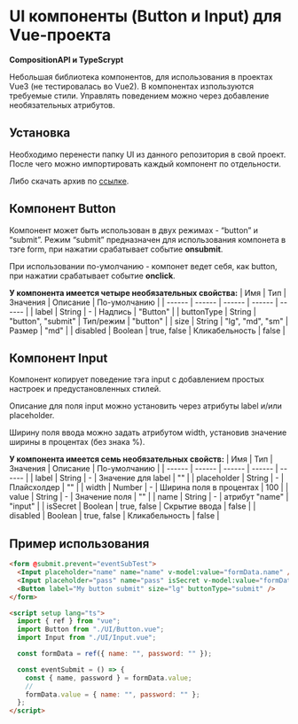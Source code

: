 # UI компоненты (Button и Input) для Vue-проекта
**CompositionAPI и TypeScrypt**

Небольшая библиотека компонентов, для использования в проектах Vue3 (не тестировалась во Vue2).
В компонентах изпользуются требуемые стили. Управлять поведением можно через добавление необязательных атрибутов.

## Установка

Необходимо перенести папку UI из данного репозитория в свой проект.
После чего можно импортировать каждый компонент по отдельности.

Либо скачать архив по [ссылке](https://drive.google.com/drive/folders/1xlYcBJ4e6kFXbVgsC7t6FooS5O_yhPXe?usp=sharing).

## Компонент Button
Компонент может быть использован в двух режимах - “button” и “submit”.
Режим “submit” предназначен для использования компонета в тэге form, при нажатии срабатывает событие **onsubmit**.

При использовании по-умолчанию - компонет ведет себя, как button, при нажатии срабатывает событие **onclick**.

**У компонента имеется четыре необязательных свойства:**
| Имя | Тип | Значения | Описание | По-умолчанию |
| ------ | ------ | ------ | ------ | ------ |
| label | String | - | Надпись | "Button" |
| buttonType | String | "button", "submit" | Тип/режим | "button" |
| size | String | "lg", "md", "sm" | Размер | "md" |
| disabled | Boolean | true, false | Кликабельность | false |

## Компонент Input
Компонент копирует поведение тэга input с добавлением простых настроек и предустановленных стилей.

Описание для поля input можно установить через атрибуты label и/или placeholder.

Ширину поля ввода можно задать атрибутом width, установив значение ширины в процентах (без знака %).

**У компонента имеется семь необязательных свойств:**
| Имя | Тип | Значения | Описание | По-умолчанию |
| ------ | ------ | ------ | ------ | ------ |
| label | String | - | Значение для label | "" |
| placeholder | String | - | Плайсхолдер | "" |
| width | Number | - | Ширина поля в процентах | 100 |
| value | String | - | Значение поля | "" |
| name | String | - | атрибут "name" | "input" |
| isSecret | Boolean | true, false | Скрытие ввода | false |
| disabled | Boolean | true, false | Кликабельность | false |

## Пример использования
```html
<form @submit.prevent="eventSubTest">
  <Input placeholder="name" name="name" v-model:value="formData.name" />
  <Input placeholder="pass" name="pass" isSecret v-model:value="formData.password" />
  <Button label="My button submit" size="lg" buttonType="submit" />
</form>
```
```html
<script setup lang="ts">
  import { ref } from "vue";
  import Button from "./UI/Button.vue";
  import Input from "./UI/Input.vue";

  const formData = ref({ name: "", password: "" });

  const eventSubmit = () => {
    const { name, password } = formData.value;
    //
    formData.value = { name: "", password: "" };
  };
</script>
```
